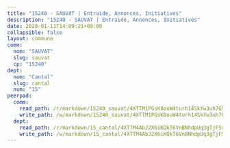 ```yaml
---
title: "15240 - SAUVAT | Entraide, Annonces, Initiatives"
description: "15240 - SAUVAT | Entraide, Annonces, Initiatives"
date: 2020-01-11T14:09:21+09:00
collapsible: false
layout: commune
comm:
  nom: "SAUVAT"
  slug: sauvat
  cp: "15240"
dept:
  nom: "Cantal"
  slug: cantal
  num: "15"
peerpad:
  comm:
    read_path: /r/markdown/15240_sauvat/4XTTM1PGsK8ouW4turh14SkYw3uh7G5WqBrVgXB5rQZd7aG7m
    write_path: /w/markdown/15240_sauvat/4XTTM1PGsK8ouW4turh14SkYw3uh7G5WqBrVgXB5rQZd7aG7m-K3TgUZrqDzDq6x2fT7upadHzb66DrRDCQXY7NzLjq5UcWxt4FLp3reamgM2Rki8CyTAZysRanvBo1Caxvm6VkGJprunXu61A21W8Mqdtj5M7sqQXbW9CEGarTafmQscu3ENRwmp7
  dept:
    read_path: /r/markdown/15_cantal/4XTTM4AbJ2X6iKQkT6VnBNhdpUq3gTjF5xvzeLXgyMbip7oZi
    write_path: /w/markdown/15_cantal/4XTTM4AbJ2X6iKQkT6VnBNhdpUq3gTjF5xvzeLXgyMbip7oZi-K3TgUzLxcVoV3Spfk4WRRT7ns4FZHP5DRn3T5Xt1HAMNkCgdMWpswwmyZFy1f4TzqjHqM6bwRLmH4WDVWsNZdM34scPnnmiNG41mKcAmEspoSpDYQr7FHqoFAfy15CJrkSEmsoqS
---
```


